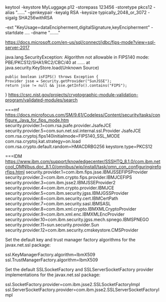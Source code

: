 keytool -keystore MyLuggage.p12 -storepass 123456 -storetype pkcs12
   -alias "......"
   -genkeypair -keyalg RSA -keysize typically_2048_or_3072 -sigalg SHA256withRSA

   -ext "KeyUsage=dataEncipherment,digitalSignature,keyEncipherment"
   -startdate ....
   -dname "......."
 
 https://docs.microsoft.com/en-us/sql/connect/jdbc/fips-mode?view=sql-server-2017
   
   java.lang.SecurityException: Algorithm not allowable in FIPS140 mode: PBE/PKCS12/SHA1/RC2/CBC/40
    at ......
    at java.security.KeyStore.load(Unknown Source)
	
	public boolean isFIPS() throws Exception {
    Provider jsse = Security.getProvider("SunJSSE");
    return jsse != null && jsse.getInfo().contains("FIPS");
}
https://csrc.nist.gov/projects/cryptographic-module-validation-program/validated-modules/search

===mf
https://docs.microfocus.com/SM/9.61/Codeless/Content/security/tasks/configure_Java_for_fips_mode.htm
security.provider.1=com.rsa.jsafe.provider.JsafeJCE
security.provider.5=com.sun.net.ssl.internal.ssl.Provider JsafeJCE
com.rsa.cryptoj.fips140initialmode=FIPS140_SSL_MODE
com.rsa.cryptoj.kat.strategy=on.load
com.rsa.crypto.default.random=HMACDRBG256
keystore.type=PKCS12

===IDM  https://www.ibm.com/support/knowledgecenter/SSSHTQ_8.1.0/com.ibm.netcool_OMNIbus.doc_8.1.0/omnibus/wip/install/task/omn_con_configuringjreforfips.html
 security.provider.1=com.ibm.fips.jsse.IBMJSSEFIPSProvider
security.provider.2=com.ibm.crypto.fips.provider.IBMJCEFIPS
security.provider.3=com.ibm.jsse2.IBMJSSEProvider2
security.provider.4=com.ibm.crypto.provider.IBMJCE
security.provider.5=com.ibm.security.jgss.IBMJGSSProvider
security.provider.6=com.ibm.security.cert.IBMCertPath
security.provider.7=com.ibm.security.sasl.IBMSASL
security.provider.8=com.ibm.xml.crypto.IBMXMLCryptoProvider
security.provider.9=com.ibm.xml.enc.IBMXMLEncProvider
security.provider.10=com.ibm.security.jgss.mech.spnego.IBMSPNEGO
security.provider.11=sun.security.provider.Sun
security.provider.12=com.ibm.security.cmskeystore.CMSProvider

Set the default key and trust manager factory algorithms for the javax.net.ssl package:

ssl.KeyManagerFactory.algorithm=IbmX509
ssl.TrustManagerFactory.algorithm=IbmX509

Set the default SSLSocketFactory and SSLServerSocketFactory provider implementations for the javax.net.ssl package:

ssl.SocketFactory.provider=com.ibm.jsse2.SSLSocketFactoryImpl
ssl.ServerSocketFactory.provider=com.ibm.jsse2.SSLServerSocketFactoryImpl